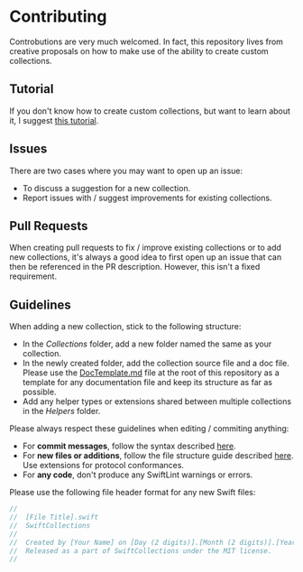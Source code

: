 # Contributing

Controbutions are very much welcomed. In fact, this repository lives from creative proposals on how to make use of the ability to create custom collections.

## Tutorial

If you don't know how to create custom collections, but want to learn about it, I suggest [this tutorial](https://www.raywenderlich.com/139591/building-custom-collection-swift).

## Issues

There are two cases where you may want to open up an issue:
- To discuss a suggestion for a new collection.
- Report issues with / suggest improvements for existing collections.

## Pull Requests

When creating pull requests to fix / improve existing collections or to add new collections, it's always a good idea to first open up an issue that can then be referenced in the PR description. However, this isn't a fixed requirement.

## Guidelines

When adding a new collection, stick to the following structure:
- In the *Collections* folder, add a new folder named the same as your collection.
- In the newly created folder, add the collection source file and a doc file. Please use the [DocTemplate.md](https://github.com/fredpi/SwiftCollections/blob/stable/DocTemplate.md) file at the root of this repository as a template for any documentation file and keep its structure as far as possible.
- Add any helper types or extensions shared between multiple collections in the *Helpers* folder.

Please always respect these guidelines when editing / commiting anything:
- For **commit messages**, follow the syntax described [here](http://chris.beams.io/posts/git-commit/).
- For **new files or additions**, follow the file structure guide described [here](http://bestpractices.jamitlabs.com/t/file-structure-use-of-mark/84). Use extensions for protocol conformances.
- For **any code**, don't produce any SwiftLint warnings or errors.

Please use the following file header format for any new Swift files:

```swift
//
//  [File Title].swift
//  SwiftCollections
//
//  Created by [Your Name] on [Day (2 digits)].[Month (2 digits)].[Year (2 digits)].
//  Released as a part of SwiftCollections under the MIT license.
//
```


